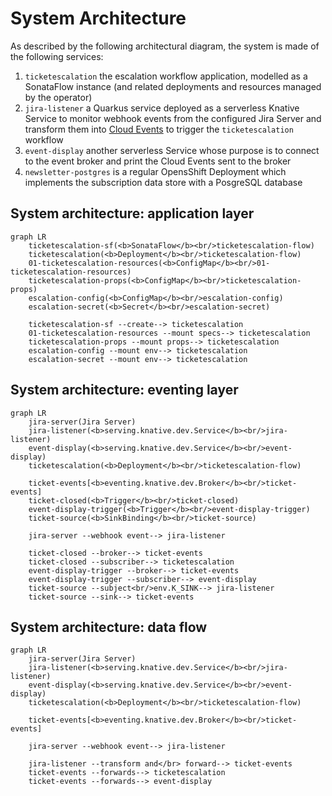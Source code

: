 # System Architecture
As described by the following architectural diagram, the system is made of the following services:
1. `ticketescalation` the escalation workflow application, modelled as a SonataFlow instance (and related deployments and resources managed by the operator)
2. `jira-listener` a Quarkus service deployed as a serverless Knative Service to monitor webhook events from the configured Jira Server and transform them into [Cloud Events](https://cloudevents.io/) to trigger the `ticketescalation` workflow
3. `event-display` another serverless Service whose purpose is to connect to the event broker and print the Cloud Events sent to the broker
4. `newsletter-postgres` is a regular OpensShift Deployment which implements the subscription data store with a PosgreSQL database

## System architecture: application layer
```mermaid
graph LR
    ticketescalation-sf(<b>SonataFlow</b><br/>ticketescalation-flow)
    ticketescalation(<b>Deployment</b><br/>ticketescalation-flow)
    01-ticketescalation-resources(<b>ConfigMap</b><br/>01-ticketescalation-resources)
    ticketescalation-props(<b>ConfigMap</b><br/>ticketescalation-props)
    escalation-config(<b>ConfigMap</b><br/>escalation-config)
    escalation-secret(<b>Secret</b><br/>escalation-secret)
    
    ticketescalation-sf --create--> ticketescalation
    01-ticketescalation-resources --mount specs--> ticketescalation
    ticketescalation-props --mount props--> ticketescalation
    escalation-config --mount env--> ticketescalation
    escalation-secret --mount env--> ticketescalation
```

## System architecture: eventing layer
```mermaid
graph LR
    jira-server(Jira Server)
    jira-listener(<b>serving.knative.dev.Service</b><br/>jira-listener)
    event-display(<b>serving.knative.dev.Service</b><br/>event-display)
    ticketescalation(<b>Deployment</b><br/>ticketescalation-flow)

    ticket-events[<b>eventing.knative.dev.Broker</b><br/>ticket-events]
    ticket-closed(<b>Trigger</b><br/>ticket-closed)
    event-display-trigger(<b>Trigger</b><br/>event-display-trigger)
    ticket-source(<b>SinkBinding</b><br/>ticket-source)

    jira-server --webhook event--> jira-listener

    ticket-closed --broker--> ticket-events
    ticket-closed --subscriber--> ticketescalation
    event-display-trigger --broker--> ticket-events
    event-display-trigger --subscriber--> event-display
    ticket-source --subject<br/>env.K_SINK--> jira-listener
    ticket-source --sink--> ticket-events
```

## System architecture: data flow
```mermaid
graph LR
    jira-server(Jira Server)
    jira-listener(<b>serving.knative.dev.Service</b><br/>jira-listener)
    event-display(<b>serving.knative.dev.Service</b><br/>event-display)
    ticketescalation(<b>Deployment</b><br/>ticketescalation-flow)

    ticket-events[<b>eventing.knative.dev.Broker</b><br/>ticket-events]

    jira-server --webhook event--> jira-listener

    jira-listener --transform and</br> forward--> ticket-events
    ticket-events --forwards--> ticketescalation
    ticket-events --forwards--> event-display
```